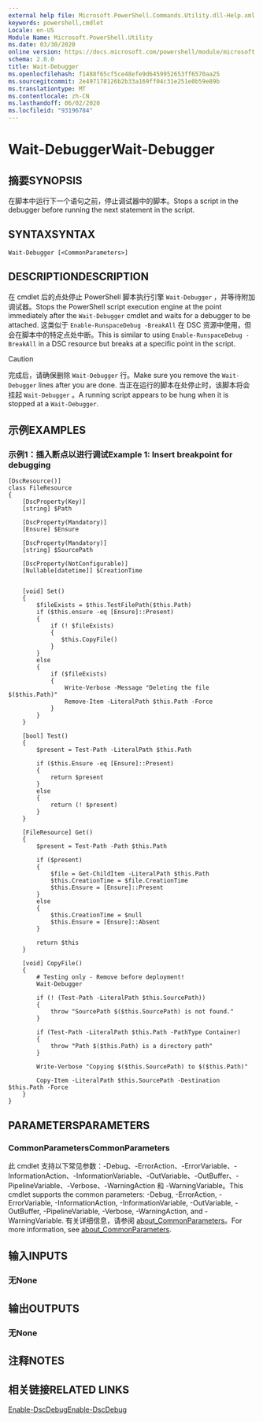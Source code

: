 ```yaml
---
external help file: Microsoft.PowerShell.Commands.Utility.dll-Help.xml
keywords: powershell,cmdlet
Locale: en-US
Module Name: Microsoft.PowerShell.Utility
ms.date: 03/30/2020
online version: https://docs.microsoft.com/powershell/module/microsoft.powershell.utility/wait-debugger?view=powershell-7&WT.mc_id=ps-gethelp
schema: 2.0.0
title: Wait-Debugger
ms.openlocfilehash: f1488f65cf5ce48efe9d6459952653ff6570aa25
ms.sourcegitcommit: 2e497178126b2b33a169ff04c31e251e0b59e89b
ms.translationtype: MT
ms.contentlocale: zh-CN
ms.lasthandoff: 06/02/2020
ms.locfileid: "93196784"
---
```

# <span data-ttu-id="e8f8b-103">Wait-Debugger</span><span class="sxs-lookup"><span data-stu-id="e8f8b-103">Wait-Debugger</span></span>

## <span data-ttu-id="e8f8b-104">摘要</span><span class="sxs-lookup"><span data-stu-id="e8f8b-104">SYNOPSIS</span></span>
<span data-ttu-id="e8f8b-105">在脚本中运行下一个语句之前，停止调试器中的脚本。</span><span class="sxs-lookup"><span data-stu-id="e8f8b-105">Stops a script in the debugger before running the next statement in the script.</span></span>

## <span data-ttu-id="e8f8b-106">SYNTAX</span><span class="sxs-lookup"><span data-stu-id="e8f8b-106">SYNTAX</span></span>

```
Wait-Debugger [<CommonParameters>]
```

## <span data-ttu-id="e8f8b-107">DESCRIPTION</span><span class="sxs-lookup"><span data-stu-id="e8f8b-107">DESCRIPTION</span></span>

<span data-ttu-id="e8f8b-108">在 cmdlet 后的点处停止 PowerShell 脚本执行引擎 `Wait-Debugger` ，并等待附加调试器。</span><span class="sxs-lookup"><span data-stu-id="e8f8b-108">Stops the PowerShell script execution engine at the point immediately after the `Wait-Debugger` cmdlet and waits for a debugger to be attached.</span></span> <span data-ttu-id="e8f8b-109">这类似于 `Enable-RunspaceDebug -BreakAll` 在 DSC 资源中使用，但会在脚本中的特定点处中断。</span><span class="sxs-lookup"><span data-stu-id="e8f8b-109">This is similar to using `Enable-RunspaceDebug -BreakAll` in a DSC resource but breaks at a specific point in the script.</span></span>

> [!CAUTION]
> <span data-ttu-id="e8f8b-110">完成后，请确保删除 `Wait-Debugger` 行。</span><span class="sxs-lookup"><span data-stu-id="e8f8b-110">Make sure you remove the `Wait-Debugger` lines after you are done.</span></span> <span data-ttu-id="e8f8b-111">当正在运行的脚本在处停止时，该脚本将会挂起 `Wait-Debugger` 。</span><span class="sxs-lookup"><span data-stu-id="e8f8b-111">A running script appears to be hung when it is stopped at a `Wait-Debugger`.</span></span>

## <span data-ttu-id="e8f8b-112">示例</span><span class="sxs-lookup"><span data-stu-id="e8f8b-112">EXAMPLES</span></span>

### <span data-ttu-id="e8f8b-113">示例1：插入断点以进行调试</span><span class="sxs-lookup"><span data-stu-id="e8f8b-113">Example 1: Insert breakpoint for debugging</span></span>

```
[DscResource()]
class FileResource
{
    [DscProperty(Key)]
    [string] $Path

    [DscProperty(Mandatory)]
    [Ensure] $Ensure

    [DscProperty(Mandatory)]
    [string] $SourcePath

    [DscProperty(NotConfigurable)]
    [Nullable[datetime]] $CreationTime


    [void] Set()
    {
        $fileExists = $this.TestFilePath($this.Path)
        if ($this.ensure -eq [Ensure]::Present)
        {
            if (! $fileExists)
            {
               $this.CopyFile()
            }
        }
        else
        {
            if ($fileExists)
            {
                Write-Verbose -Message "Deleting the file $($this.Path)"
                Remove-Item -LiteralPath $this.Path -Force
            }
        }
    }

    [bool] Test()
    {
        $present = Test-Path -LiteralPath $this.Path

        if ($this.Ensure -eq [Ensure]::Present)
        {
            return $present
        }
        else
        {
            return (! $present)
        }
    }

    [FileResource] Get()
    {
        $present = Test-Path -Path $this.Path

        if ($present)
        {
            $file = Get-ChildItem -LiteralPath $this.Path
            $this.CreationTime = $file.CreationTime
            $this.Ensure = [Ensure]::Present
        }
        else
        {
            $this.CreationTime = $null
            $this.Ensure = [Ensure]::Absent
        }

        return $this
    }

    [void] CopyFile()
    {
        # Testing only - Remove before deployment!
        Wait-Debugger

        if (! (Test-Path -LiteralPath $this.SourcePath))
        {
            throw "SourcePath $($this.SourcePath) is not found."
        }

        if (Test-Path -LiteralPath $this.Path -PathType Container)
        {
            throw "Path $($this.Path) is a directory path"
        }

        Write-Verbose "Copying $($this.SourcePath) to $($this.Path)"

        Copy-Item -LiteralPath $this.SourcePath -Destination $this.Path -Force
    }
}
```

## <span data-ttu-id="e8f8b-114">PARAMETERS</span><span class="sxs-lookup"><span data-stu-id="e8f8b-114">PARAMETERS</span></span>

### <span data-ttu-id="e8f8b-115">CommonParameters</span><span class="sxs-lookup"><span data-stu-id="e8f8b-115">CommonParameters</span></span>

<span data-ttu-id="e8f8b-116">此 cmdlet 支持以下常见参数：-Debug、-ErrorAction、-ErrorVariable、-InformationAction、-InformationVariable、-OutVariable、-OutBuffer、-PipelineVariable、-Verbose、-WarningAction 和 -WarningVariable。</span><span class="sxs-lookup"><span data-stu-id="e8f8b-116">This cmdlet supports the common parameters: -Debug, -ErrorAction, -ErrorVariable, -InformationAction, -InformationVariable, -OutVariable, -OutBuffer, -PipelineVariable, -Verbose, -WarningAction, and -WarningVariable.</span></span> <span data-ttu-id="e8f8b-117">有关详细信息，请参阅 [about_CommonParameters](../Microsoft.PowerShell.Core/About/about_CommonParameters.md)。</span><span class="sxs-lookup"><span data-stu-id="e8f8b-117">For more information, see [about_CommonParameters](../Microsoft.PowerShell.Core/About/about_CommonParameters.md).</span></span>

## <span data-ttu-id="e8f8b-118">输入</span><span class="sxs-lookup"><span data-stu-id="e8f8b-118">INPUTS</span></span>

### <span data-ttu-id="e8f8b-119">无</span><span class="sxs-lookup"><span data-stu-id="e8f8b-119">None</span></span>

## <span data-ttu-id="e8f8b-120">输出</span><span class="sxs-lookup"><span data-stu-id="e8f8b-120">OUTPUTS</span></span>

### <span data-ttu-id="e8f8b-121">无</span><span class="sxs-lookup"><span data-stu-id="e8f8b-121">None</span></span>

## <span data-ttu-id="e8f8b-122">注释</span><span class="sxs-lookup"><span data-stu-id="e8f8b-122">NOTES</span></span>

## <span data-ttu-id="e8f8b-123">相关链接</span><span class="sxs-lookup"><span data-stu-id="e8f8b-123">RELATED LINKS</span></span>

[<span data-ttu-id="e8f8b-124">Enable-DscDebug</span><span class="sxs-lookup"><span data-stu-id="e8f8b-124">Enable-DscDebug</span></span>](/powershell/module/PSDesiredStateConfiguration/Enable-DscDebug)
